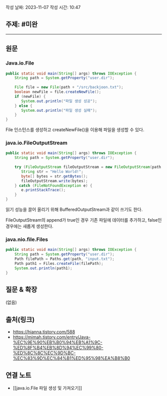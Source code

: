 작성 날짜: 2023-11-07
작성 시간: 10:47

## 주제: #미완

----
## 원문

### Java.io.File

```java
public static void main(String[] args) throws IOException {  
    String path = System.getProperty("user.dir");  
    
    File file = new File(path + "/src/backjoon.txt");  
    boolean newFile = file.createNewFile();  
    if (newFile) {  
       System.out.println("파일 생성 성공");  
    } else {  
       System.out.println("파일 생성 실패");  
    }  
}
```

File 인스턴스를 생성하고 createNewFile()을 이용해 파일을 생성할 수 있다.


### java.io.FileOutputStream

```java
public static void main(String[] args) throws IOException {  
    String path = System.getProperty("user.dir");  
  
    try (FileOutputStream fileOutputStream = new FileOutputStream(path + "/src/backjoon.txt", true)) {  
       String str = "Hello World!";  
       byte[] bytes = str.getBytes();  
       fileOutputStream.write(bytes);  
    } catch (FileNotFoundException e) {  
       e.printStackTrace();  
    }  
}
```

읽기 성능을 끌어 올리기 위해 BufferedOutputStream과 같이 쓰기도 한다.

FileOutputStream의 append가 true인 경우 기존 파일에 데이터를 추가하고, false인 경우에는 새롭게 생성한다.

### java.nio.file.Files
```java
public static void main(String[] args) throws IOException {  
    String path = System.getProperty("user.dir");  
    Path filePath = Paths.get(path, "input.txt");  
    Path path1 = Files.createFile(filePath);  
    System.out.println(path1);  
}
```

## 질문 & 확장

(없음)

## 출처(링크)
- https://hianna.tistory.com/588
- https://mimah.tistory.com/entry/Java-%EC%9E%90%EB%B0%94%EB%A1%9C-%ED%8F%B4%EB%8D%94%EC%99%80-%ED%8C%8C%EC%9D%BC-%EC%83%9D%EC%84%B1%ED%95%98%EA%B8%B0
## 연결 노트

- [[java.io.File 파일 생성 및 가져오기]]








